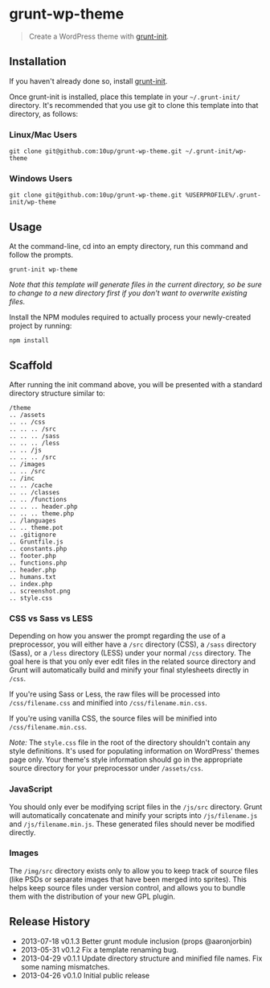 # grunt-wp-theme

> Create a WordPress theme with [grunt-init][].

[grunt-init]: http://gruntjs.com/project-scaffolding

## Installation
If you haven't already done so, install [grunt-init][].

Once grunt-init is installed, place this template in your `~/.grunt-init/` directory. It's recommended that you use git to clone this template into that directory, as follows:

### Linux/Mac Users

```
git clone git@github.com:10up/grunt-wp-theme.git ~/.grunt-init/wp-theme
```

### Windows Users

```
git clone git@github.com:10up/grunt-wp-theme.git %USERPROFILE%/.grunt-init/wp-theme
```

## Usage

At the command-line, cd into an empty directory, run this command and follow the prompts.

```
grunt-init wp-theme
```

_Note that this template will generate files in the current directory, so be sure to change to a new directory first if you don't want to overwrite existing files._

Install the NPM modules required to actually process your newly-created project by running:

```
npm install
```

## Scaffold

After running the init command above, you will be presented with a standard directory structure similar to:

    /theme
    .. /assets
    .. .. /css
    .. .. .. /src
    .. .. .. /sass
    .. .. .. /less
    .. .. /js
    .. .. .. /src
    .. /images
    .. .. /src
    .. /inc
    .. .. /cache
    .. .. /classes
    .. .. /functions
    .. .. .. header.php
    .. .. .. theme.php
    .. /languages
    .. .. theme.pot
    .. .gitignore
    .. Gruntfile.js
    .. constants.php
    .. footer.php
    .. functions.php
    .. header.php
    .. humans.txt
    .. index.php
    .. screenshot.png
    .. style.css

### CSS vs Sass vs LESS

Depending on how you answer the prompt regarding the use of a preprocessor, you will either have a `/src` directory (CSS), a `/sass` directory (Sass), or a `/less` directory (LESS) under your normal `/css` directory.  The goal here is that you only ever edit files in the related source directory and Grunt will automatically build and minify your final stylesheets directly in `/css`.

If you're using Sass or Less, the raw files will be processed into `/css/filename.css` and minified into `/css/filename.min.css`.

If you're using vanilla CSS, the source files will be minified into `/css/filename.min.css`.

*Note:* The `style.css` file in the root of the directory shouldn't contain any style definitions. It's used for populating information on WordPress' themes page only. Your theme's style information should go in the appropriate source directory for your preprocessor under `/assets/css`.

### JavaScript

You should only ever be modifying script files in the `/js/src` directory.  Grunt will automatically concatenate and minify your scripts into `/js/filename.js` and `/js/filename.min.js`.  These generated files should never be modified directly.

### Images

The `/img/src` directory exists only to allow you to keep track of source files (like PSDs or separate images that have been merged into sprites).  This helps keep source files under version control, and allows you to bundle them with the distribution of your new GPL plugin.

## Release History

 * 2013-07-18   v0.1.3   Better grunt module inclusion (props @aaronjorbin)
 * 2013-05-31   v0.1.2   Fix a template renaming bug.
 * 2013-04-29   v0.1.1   Update directory structure and minified file names. Fix some naming mismatches.
 * 2013-04-26   v0.1.0   Initial public release
